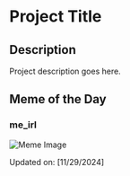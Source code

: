# Project Title

## Description

Project description goes here.

## Meme of the Day

### me_irl
![Meme Image](https://i.redd.it/c43pe4m9h83e1.png)

Updated on: [11/29/2024]